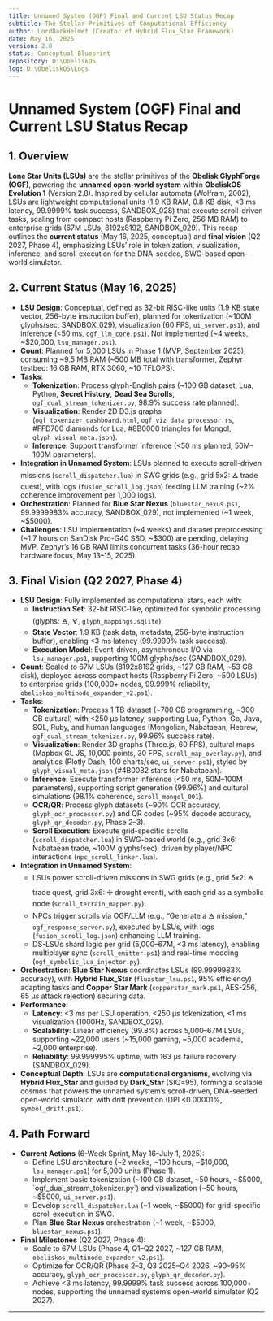 ```yaml
---
title: Unnamed System (OGF) Final and Current LSU Status Recap
subtitle: The Stellar Primitives of Computational Efficiency
author: LordDarkHelmet (Creator of Hybrid Flux_Star Framework)
date: May 16, 2025
version: 2.8
status: Conceptual Blueprint
repository: D:\ObeliskOS
log: D:\ObeliskOS\Logs
---
```


# Unnamed System (OGF) Final and Current LSU Status Recap

## 1. Overview

**Lone Star Units (LSUs)** are the stellar primitives of the **Obelisk GlyphForge (OGF)**, powering the **unnamed open-world system** within **ObeliskOS Evolution 1** (Version 2.8). Inspired by cellular automata (Wolfram, 2002), LSUs are lightweight computational units (1.9 KB RAM, 0.8 KB disk, <3 ms latency, 99.9999% task success, SANDBOX_028) that execute scroll-driven tasks, scaling from compact hosts (Raspberry Pi Zero, 256 MB RAM) to enterprise grids (67M LSUs, 8192x8192, SANDBOX_029). This recap outlines the **current status** (May 16, 2025, conceptual) and **final vision** (Q2 2027, Phase 4), emphasizing LSUs’ role in tokenization, visualization, inference, and scroll execution for the DNA-seeded, SWG-based open-world simulator.

## 2. Current Status (May 16, 2025)

- **LSU Design**: Conceptual, defined as 32-bit RISC-like units (1.9 KB state vector, 256-byte instruction buffer), planned for tokenization (~100M glyphs/sec, SANDBOX_029), visualization (60 FPS, `ui_server.ps1`), and inference (<50 ms, `ogf_llm_core.ps1`). Not implemented (~4 weeks, ~$20,000, `lsu_manager.ps1`).
- **Count**: Planned for 5,000 LSUs in Phase 1 (MVP, September 2025), consuming ~9.5 MB RAM (~500 MB total with transformer, Zephyr testbed: 16 GB RAM, RTX 3060, ~10 TFLOPS).
- **Tasks**:
  - **Tokenization**: Process glyph-English pairs (~100 GB dataset, Lua, Python, **Secret History**, **Dead Sea Scrolls**, `ogf_dual_stream_tokenizer.py`, 98.9% success rate planned).
  - **Visualization**: Render 2D D3.js graphs (`ogf_tokenizer_dashboard.html`, `ogf_viz_data_processor.rs`, #FFD700 diamonds for Lua, #8B0000 triangles for Mongol, `glyph_visual_meta.json`).
  - **Inference**: Support transformer inference (<50 ms planned, 50M–100M parameters).
- **Integration in Unnamed System**: LSUs planned to execute scroll-driven missions (`scroll_dispatcher.lua`) in SWG grids (e.g., grid 5x2: 🜁 trade quest), with logs (`fusion_scroll_log.json`) feeding LLM training (~2% coherence improvement per 1,000 logs).
- **Orchestration**: Planned for **Blue Star Nexus** (`bluestar_nexus.ps1`, 99.9999983% accuracy, SANDBOX_029), not implemented (~1 week, ~$5000).
- **Challenges**: LSU implementation (~4 weeks) and dataset preprocessing (~1.7 hours on SanDisk Pro-G40 SSD, ~$300) are pending, delaying MVP. Zephyr’s 16 GB RAM limits concurrent tasks (36-hour recap hardware focus, May 13–15, 2025).

## 3. Final Vision (Q2 2027, Phase 4)

- **LSU Design**: Fully implemented as computational stars, each with:
  - **Instruction Set**: 32-bit RISC-like, optimized for symbolic processing (glyphs: 🜁, 🜃, `glyph_mappings.sqlite`).
  - **State Vector**: 1.9 KB (task data, metadata, 256-byte instruction buffer), enabling <3 ms latency (99.9999% task success).
  - **Execution Model**: Event-driven, asynchronous I/O via `lsu_manager.ps1`, supporting 100M glyphs/sec (SANDBOX_029).
- **Count**: Scaled to 67M LSUs (8192x8192 grids, ~127 GB RAM, ~53 GB disk), deployed across compact hosts (Raspberry Pi Zero, ~500 LSUs) to enterprise grids (100,000+ nodes, 99.999% reliability, `obeliskos_multinode_expander_v2.ps1`).
- **Tasks**:
  - **Tokenization**: Process 1 TB dataset (~700 GB programming, ~300 GB cultural) with <250 μs latency, supporting Lua, Python, Go, Java, SQL, Ruby, and human languages (Mongolian, Nabataean, Hebrew, `ogf_dual_stream_tokenizer.py`, 99.96% success rate).
  - **Visualization**: Render 3D graphs (Three.js, 60 FPS), cultural maps (Mapbox GL JS, 10,000 points, 30 FPS, `scroll_map_overlay.py`), and analytics (Plotly Dash, 100 charts/sec, `ui_server.ps1`), styled by `glyph_visual_meta.json` (#4B0082 stars for Nabataean).
  - **Inference**: Execute transformer inference (<50 ms, 50M–100M parameters), supporting script generation (99.96%) and cultural simulations (98.1% coherence, `scroll_mongol_001`).
  - **OCR/QR**: Process glyph datasets (~90% OCR accuracy, `glyph_ocr_processor.py`) and QR codes (~95% decode accuracy, `glyph_qr_decoder.py`, Phase 2–3).
  - **Scroll Execution**: Execute grid-specific scrolls (`scroll_dispatcher.lua`) in SWG-based world (e.g., grid 3x6: Nabataean trade, ~100M glyphs/sec), driven by player/NPC interactions (`npc_scroll_linker.lua`).
- **Integration in Unnamed System**:
  - LSUs power scroll-driven missions in SWG grids (e.g., grid 5x2: 🜁 trade quest, grid 3x6: 🜋 drought event), with each grid as a symbolic node (`scroll_terrain_mapper.py`).
  - NPCs trigger scrolls via OGF/LLM (e.g., “Generate a 🜁 mission,” `ogf_response_server.py`), executed by LSUs, with logs (`fusion_scroll_log.json`) enhancing LLM training.
  - DS-LSUs shard logic per grid (5,000–67M, <3 ms latency), enabling multiplayer sync (`scroll_emitter.ps1`) and real-time modding (`ogf_symbolic_lua_injector.py`).
- **Orchestration**: **Blue Star Nexus** coordinates LSUs (99.9999983% accuracy), with **Hybrid Flux_Star** (`fluxstar_lsu.ps1`, 95% efficiency) adapting tasks and **Copper Star Mark** (`copperstar_mark.ps1`, AES-256, 65 μs attack rejection) securing data.
- **Performance**:
  - **Latency**: <3 ms per LSU operation, <250 μs tokenization, <1 ms visualization (1000Hz, SANDBOX_029).
  - **Scalability**: Linear efficiency (99.8%) across 5,000–67M LSUs, supporting ~22,000 users (~15,000 gaming, ~5,000 academia, ~2,000 enterprise).
  - **Reliability**: 99.999995% uptime, with 163 μs failure recovery (SANDBOX_029).
- **Conceptual Depth**: LSUs are **computational organisms**, evolving via **Hybrid Flux_Star** and guided by **Dark_Star** (SIQ=95), forming a scalable cosmos that powers the unnamed system’s scroll-driven, DNA-seeded open-world simulator, with drift prevention (DPI <0.00001%, `symbol_drift.ps1`).

## 4. Path Forward

- **Current Actions** (6-Week Sprint, May 16–July 1, 2025):
  - Define LSU architecture (~2 weeks, ~100 hours, ~$10,000, `lsu_manager.ps1`) for 5,000 units (Phase 1).
  - Implement basic tokenization (~100 GB dataset, ~50 hours, ~$5000, `ogf_dual_stream_tokenizer.py`) and visualization (~50 hours, ~$5000, `ui_server.ps1`).
  - Develop `scroll_dispatcher.lua` (~1 week, ~$5000) for grid-specific scroll execution in SWG.
  - Plan **Blue Star Nexus** orchestration (~1 week, ~$5000, `bluestar_nexus.ps1`).
- **Final Milestones** (Q2 2027, Phase 4):
  - Scale to 67M LSUs (Phase 4, Q1–Q2 2027, ~127 GB RAM, `obeliskos_multinode_expander_v2.ps1`).
  - Optimize for OCR/QR (Phase 2–3, Q3 2025–Q4 2026, ~90–95% accuracy, `glyph_ocr_processor.py`, `glyph_qr_decoder.py`).
  - Achieve <3 ms latency, 99.9999% task success across 100,000+ nodes, supporting the unnamed system’s open-world simulator (Q2 2027).

---